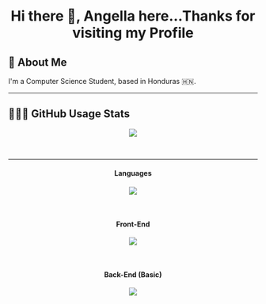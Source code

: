 <h1 align="center"> Hi there 👋, Angella here...Thanks for visiting my Profile </h1>


 ## 🚀 About Me
I'm a Computer Science Student, based in Honduras 🇭🇳.
<br>

            
---

## 👨🏻‍💻 GitHub Usage Stats
<div>
<p align="center">
  <img src="https://github-readme-stats.vercel.app/api/top-langs/?username=angellafalck&layout=compact" />
</p>
<br>
</div>

---
<div>
<h4 align = "center"> Languages </h4>
<p align="center">
  <a href="https://skillicons.dev">
    <img src="https://skillicons.dev/icons?i=java,c,cpp,cs,python" />
  </a>
</p>
<br>
<h4 align = "center"> Front-End </h4>
<p align="center">
  <a href="https://skillicons.dev">
    <img src="https://skillicons.dev/icons?i=angular,bootstrap,html,css,react,typescript,javascript" />
  </a>
</p>
<br>
<h4 align = "center"> Back-End (Basic) </h4>
<p align="center">
  <a href="https://skillicons.dev">
    <img src="https://skillicons.dev/icons?i=firebase,mysql" />
  </a>
</p>
</div>
